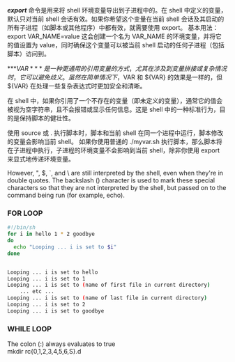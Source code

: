***export*** 命令是用来将 shell 环境变量导出到子进程中的。在 shell 中定义的变量，默认只对当前 shell 会话有效。如果你希望这个变量在当前 shell 会话及其启动的所有子进程（如脚本或其他程序）中都有效，就需要使用 export。
基本用法：
export VAR_NAME=value
这会创建一个名为 VAR_NAME 的环境变量，并将它的值设置为 value，同时确保这个变量可以被当前 shell 启动的任何子进程（包括脚本）访问到。

***${VAR}*** 是一种更通用的引用变量的方式，尤其在涉及到变量拼接或复杂情况时，它可以避免歧义。虽然在简单情况下，$VAR 和 ${VAR} 的效果是一样的，但 ${VAR} 在处理一些复杂表达式时更加安全和清晰。

在 shell 中，如果你引用了一个不存在的变量（即未定义的变量），通常它的值会被视为空字符串，且不会报错或显示任何信息。这是 shell 中的一种标准行为，目的是保持脚本的健壮性。

使用 source 或 . 执行脚本时，脚本和当前 shell 在同一个进程中运行，脚本修改的变量会影响当前 shell。
如果你使用普通的 ./myvar.sh 执行脚本，那么脚本将在子进程中执行，子进程的环境变量不会影响到当前 shell，除非你使用 export 来显式地传递环境变量。

However, ", $, `, and \ are still interpreted by the shell, even when they're in double quotes.
The backslash (\) character is used to mark these special characters so that they are not interpreted by the shell, but passed on to the command being run (for example, echo).
### FOR LOOP
```bash
#!/bin/sh
for i in hello 1 * 2 goodbye 
do
  echo "Looping ... i is set to $i"
done


Looping ... i is set to hello
Looping ... i is set to 1
Looping ... i is set to (name of first file in current directory)
    ... etc ...
Looping ... i is set to (name of last file in current directory)
Looping ... i is set to 2
Looping ... i is set to goodbye
```

### WHILE LOOP<br> 
The colon (:) always evaluates to true<br>
mkdir rc{0,1,2,3,4,5,6,S}.d<br>
